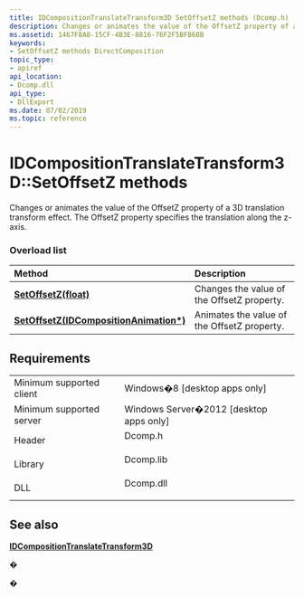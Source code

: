 ```yaml
---
title: IDCompositionTranslateTransform3D SetOffsetZ methods (Dcomp.h)
description: Changes or animates the value of the OffsetZ property of a 3D translation transform effect.
ms.assetid: 1467F8A8-15CF-4B3E-8816-76F2F5BFB68B
keywords:
- SetOffsetZ methods DirectComposition
topic_type:
- apiref
api_location:
- Dcomp.dll
api_type:
- DllExport
ms.date: 07/02/2019
ms.topic: reference
---
```


# IDCompositionTranslateTransform3D::SetOffsetZ methods

Changes or animates the value of the OffsetZ property of a 3D translation transform effect. The OffsetZ property specifies the translation along the z-axis.

### Overload list



| Method                                                                                                              | Description                                            |
|:--------------------------------------------------------------------------------------------------------------------|:-------------------------------------------------------|
| [**SetOffsetZ(float)**](https://msdn.microsoft.com/library/Hh449121(v=VS.85).aspx)                                     | Changes the value of the OffsetZ property.<br/>  |
| [**SetOffsetZ(IDCompositionAnimation\*)**](https://msdn.microsoft.com/library/Hh449122(v=VS.85).aspx) | Animates the value of the OffsetZ property.<br/> |



## Requirements



|                                     |                                                                                      |
|-------------------------------------|--------------------------------------------------------------------------------------|
| Minimum supported client<br/> | Windows�8 \[desktop apps only\]<br/>                                           |
| Minimum supported server<br/> | Windows Server�2012 \[desktop apps only\]<br/>                                 |
| Header<br/>                   | <dl> <dt>Dcomp.h</dt> </dl>   |
| Library<br/>                  | <dl> <dt>Dcomp.lib</dt> </dl> |
| DLL<br/>                      | <dl> <dt>Dcomp.dll</dt> </dl> |



## See also

<dl> <dt>

[**IDCompositionTranslateTransform3D**](https://msdn.microsoft.com/library/Hh449114(v=VS.85).aspx)
</dt> </dl>

�

�





